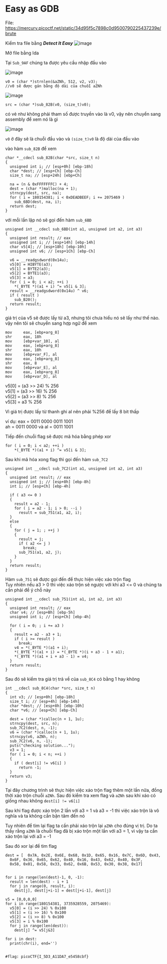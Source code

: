 # Easy as GDB

File: https://mercury.picoctf.net/static/34d95f5c7898c0d9500790225437239e/brute

Kiểm tra file bằng ***Detect It Easy***
![image](https://hackmd.io/_uploads/HJUlWzpOC.png)

Mở file bằng Ida

Tại `Sub_9AF` chúng ta được yêu cầu nhập đầu vào 

![image](https://hackmd.io/_uploads/rkxH-zTO0.png)

```c=
v0 = (char *)strnlen(&aZNh, 512, v2, v3);
//v0 sẽ được gán bằng độ dài của chuỗi aZNh
```

![image](https://hackmd.io/_uploads/ByOHGG6dA.png)

```c=
src = (char *)sub_82B(v0, (size_t)v0);
```
có vẻ như không phải tham số được truyền vào là v0, vậy nên chuyển sang assembly để xem nó là gì

![image](https://hackmd.io/_uploads/BkGG7M6_0.png)

`v0` ở đây sẽ là chuỗi đầu vào và `(size_t)v0` là độ dài của đầu vào

vào hàm `sub_82B` để xem
```c=
char *__cdecl sub_82B(char *src, size_t n)
{
  unsigned int i; // [esp+0h] [ebp-18h]
  char *dest; // [esp+Ch] [ebp-Ch]
  size_t na; // [esp+24h] [ebp+Ch]

  na = (n & 0xFFFFFFFC) + 4;
  dest = (char *)malloc(na + 1);
  strncpy(dest, src, na);
  for ( i = 180154381; i < 0xDEADBEEF; i += 2075469 )
    sub_6BD(dest, na, i);
  return dest;
}
```
với mỗi lần lặp nó sẽ gọi đến hàm `sub_6BD`
```c=
unsigned int __cdecl sub_6BD(int a1, unsigned int a2, int a3)
{
  unsigned int result; // eax
  unsigned int i; // [esp+14h] [ebp-14h]
  char v5[4]; // [esp+18h] [ebp-10h]
  unsigned int v6; // [esp+1Ch] [ebp-Ch]

  v6 = __readgsdword(0x14u);
  v5[0] = HIBYTE(a3);
  v5[1] = BYTE2(a3);
  v5[2] = BYTE1(a3);
  v5[3] = a3;
  for ( i = 0; i < a2; ++i )
    *(_BYTE *)(a1 + i) ^= v5[i & 3];
  result = __readgsdword(0x14u) ^ v6;
  if ( result )
    sub_B20();
  return result;
}
```
giá trị của v5 sẽ được lấy từ a3, nhưng tôi chưa hiểu nó sẽ lấy như thế nào. vậy nên tôi sẽ chuyển sang hợp ngữ để xem
```
mov     eax, [ebp+arg_8]
shr     eax, 18h
mov     [ebp+var_10], al
mov     eax, [ebp+arg_8]
shr     eax, 10h
mov     [ebp+var_F], al
mov     eax, [ebp+arg_8]
shr     eax, 8
mov     [ebp+var_E], al
mov     eax, [ebp+arg_8]
mov     [ebp+var_D], al
```
 v5[0] = (a3 >> 24) % 256    
 v5[1] = (a3 >> 16) % 256    
 v5[2] = (a3 >> 8) % 256    
 v5[3] = a3 % 256 
 
Vì giá trị được lấy từ thanh ghi al nên phải %256 để lấy 8 bit thấp 

ví dụ: eax = 0011 0000 0011 1001    
ah = 0011 0000 và al = 0011 1001

Tiếp đến chuỗi flag sẽ được mã hóa bằng phép xor 
```c=
for ( i = 0; i < a2; ++i )
    *(_BYTE *)(a1 + i) ^= v5[i & 3];
```
Sau khi mã hóa xong flag thì gọi đến hàm `sub_7C2`
```c=
unsigned int __cdecl sub_7C2(int a1, unsigned int a2, int a3)
{
  unsigned int result; // eax
  unsigned int j; // [esp+8h] [ebp-8h]
  int i; // [esp+Ch] [ebp-4h]

  if ( a3 <= 0 )
  {
    result = a2 - 1;
    for ( i = a2 - 1; i > 0; --i )
      result = sub_751(a1, a2, i);
  }
  else
  {
    for ( j = 1; ; ++j )
    {
      result = j;
      if ( a2 <= j )
        break;
      sub_751(a1, a2, j);
    }
  }
  return result;
}
```
Hàm `sub_751` sẽ được gọi đến để thực hiện việc xáo trộn flag     
Tuy nhiên nếu a3 > 0 thì việc xáo trộn sẽ ngược với khi a3 <= 0 và chúng ta cần phải để ý chỗ này
```c=
unsigned int __cdecl sub_751(int a1, int a2, int a3)
{
  unsigned int result; // eax
  char v4; // [esp+Bh] [ebp-5h]
  unsigned int i; // [esp+Ch] [ebp-4h]

  for ( i = 0; ; i += a3 )
  {
    result = a2 - a3 + 1;
    if ( i >= result )
      break;
    v4 = *(_BYTE *)(a1 + i);
    *(_BYTE *)(a1 + i) = *(_BYTE *)(i + a3 - 1 + a1);
    *(_BYTE *)(a1 + i + a3 - 1) = v4;
  }
  return result;
}
```
Sau đó sẽ kiểm tra giá trị trả về của `sub_8C4` có bằng 1 hay không
```c=
int __cdecl sub_8C4(char *src, size_t n)
{
  int v3; // [esp+0h] [ebp-18h]
  size_t i; // [esp+4h] [ebp-14h]
  char *dest; // [esp+8h] [ebp-10h]
  char *v6; // [esp+Ch] [ebp-Ch]

  dest = (char *)calloc(n + 1, 1u);
  strncpy(dest, src, n);
  sub_7C2(dest, n, -1);
  v6 = (char *)calloc(n + 1, 1u);
  strncpy(v6, aZNh, n);
  sub_7C2(v6, n, -1);
  puts("checking solution...");
  v3 = 1;
  for ( i = 0; i < n; ++i )
  {
    if ( dest[i] != v6[i] )
      return -1;
  }
  return v3;
}
```
Tại đây chương trình sẽ thực hiện việc xáo trộn flag thêm một lần nữa, đồng thời xáo trộn chuỗi `aZNh`. Sau đó kiểm tra xem flag và `aZNh` sau khi xáo có giống nhau không `dest[i] != v6[i]`

Sau khi flag được xáo trộn 2 lần với a3 = 1 và a3 = -1 thì việc xáo trộn là vô nghĩa và ta không cần bận tâm đến nó

Tuy nhiên để tìm lại flag ta cần phải xáo trộn lại `aZNh` cho đúng vị trị. Do ta thấy rằng `aZNh` là chuỗi flag đã bị xáo trộn một lần với a3 = 1, vì vậy ta cần xáo trộn lại với a3 = -1

Sau đó xor lại để tìm flag 

```py=
dest = [  0x7A, 0x2E, 0x6E, 0x68, 0x1D, 0x65, 0x16, 0x7C, 0x6D, 0x43, 
  0x6F, 0x36, 0x65, 0x62, 0x40, 0x16, 0x43, 0x62, 0x40, 0x3F, 
  0x58, 0x01, 0x58, 0x33, 0x62, 0x6B, 0x53, 0x30, 0x38, 0x17]


for i in range(len(dest)-1, 0, -1):
  result = len(dest) - i + 1
  for j in range(0, result, i):
    dest[j], dest[j+i-1] = dest[j+i-1], dest[j]

v5 = [0,0,0,0]
for i in range(180154381, 3735928559, 2075469):
  v5[0] = (i >> 24) % 0x100
  v5[1] = (i >> 16) % 0x100
  v5[2] = (i >> 8) % 0x100
  v5[3] = i % 0x100
  for j in range(len(dest)):
    dest[j] ^= v5[j&3]

for i in dest:
  print(chr(i), end='')


#flag: picoCTF{I_5D3_A11DA7_e5458cbf}
```

